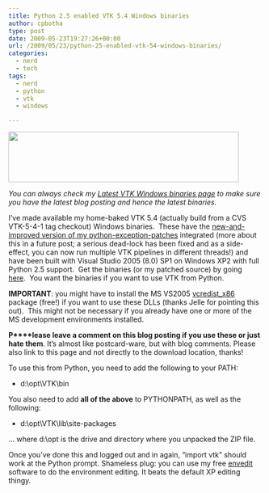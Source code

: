 ```yaml
---
title: Python 2.5 enabled VTK 5.4 Windows binaries
author: cpbotha
type: post
date: 2009-05-23T19:27:26+00:00
url: /2009/05/23/python-25-enabled-vtk-54-windows-binaries/
categories:
  - nerd
  - tech
tags:
  - nerd
  - python
  - vtk
  - windows

---
```

<img class="alignnone" style="border: 0pt none;" src="http://vtk.org/opensourcelogos/vtk100.png" alt="" width="456" height="100" />

_You can always check my [Latest VTK Windows binaries page][1] to make sure you have the latest blog posting and hence the latest binaries._

I&#8217;ve made available my home-baked VTK 5.4 (actually build from a CVS VTK-5-4-1 tag checkout) Windows binaries.  These have the [new-and-improved version of my python-exception-patches][2] integrated (more about this in a future post; a serious dead-lock has been fixed and as a side-effect, you can now run multiple VTK pipelines in different threads!) and have been built with Visual Studio 2005 (8.0) SP1 on Windows XP2 with full Python 2.5 support.  Get the binaries (or my patched source) by going [here][3].  You want the binaries if you want to use VTK from Python.

**IMPORTANT**: you might have to install the MS VS2005 [vcredist_x86][4] package (free!) if you want to use these DLLs (thanks Jelle for pointing this out).  This might not be necessary if you already have one or more of the MS development environments installed.

**P****lease leave a comment on this blog posting if you use these or just hate them**. It’s almost like postcard-ware, but with blog comments. Please also link to this page and not directly to the download location, thanks!

To use this from Python, you need to add the following to your PATH:

  * d:\opt\VTK\bin

You also need to add **all of the above** to PYTHONPATH, as well as the following:

  * d:\opt\VTK\lib\site-packages

… where d:\opt is the drive and directory where you unpacked the ZIP file.

Once you’ve done this and logged out and in again, “import vtk” should work at the Python prompt. Shameless plug: you can use my free [envedit][5] software to do the environment editing. It beats the default XP editing thingy.

 [1]: http://cpbotha.net/software/latest-vtk-windows-binaries/ "Latest VTK Windows binaries page."
 [2]: http://code.google.com/p/devide/source/browse/trunk/johannes/patches/pyvtk_tryexcept_and_pyexceptions_20090519_vtk-5-4-1.diff "link to new and improved pyexceptions patch"
 [3]: http://visualisation.tudelft.nl/~cpbotha/files/vtk_itk/vtk-5.4/ "Link to VTK 5.4 binaries download directory"
 [4]: http://www.microsoft.com/downloads/details.aspx?familyid=32BC1BEE-A3F9-4C13-9C99-220B62A191EE&displaylang=en "link to vcredist_x86.exe"
 [5]: ../software/envedit "envedit homepage"